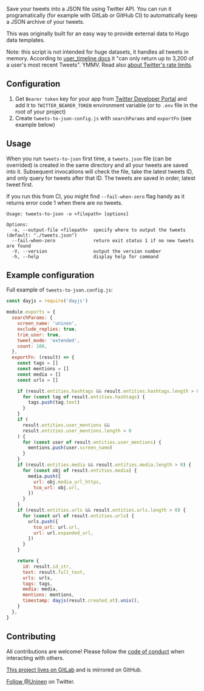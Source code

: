 Save your tweets into a JSON file using Twitter API. You can run it programatically (for example with GitLab or GitHub CI) to automatically keep a JSON archive of your tweets.

This was originally built for an easy way to provide external data to Hugo data templates.

Note: this script is not intended for huge datasets, it handles all tweets in memory. According to [user_timeline docs](https://developer.twitter.com/en/docs/twitter-api/v1/tweets/timelines/api-reference/get-statuses-user_timeline) it "can only return up to 3,200 of a user's most recent Tweets". YMMV. Read also [about Twitter's rate limits](https://developer.twitter.com/en/docs/rate-limits).

## Configuration

1. Get `Bearer token` key for your app from [Twitter Developer Portal](https://developer.twitter.com/en/portal/dashboard) and add it to `TWITTER_BEARER_TOKEN` environment variable (or to `.env` file in the root of your project)
2. Create `tweets-to-json-config.js` with `searchParams` and `exportFn` (see example below)

## Usage

When you run `tweets-to-json` first time, a `tweets.json` file (can be overrided) is created in the same directory and all your tweets are saved into it. Subsequent invocations will check the file, take the latest tweets ID, and only query for tweets after that ID. The tweets are saved in order, latest tweet first.

If you run this from CI, you might find `--fail-when-zero` flag handy as it returns error code 1 when there are no tweets.

```
Usage: tweets-to-json -o <filepath> [options]

Options:
  -o, --output-file <filepath>  specify where to output the tweets (default: "./tweets.json")
  --fail-when-zero              return exit status 1 if no new tweets are found
  -V, --version                 output the version number
  -h, --help                    display help for command
```

## Example configuration

Full example of `tweets-to-json.config.js`:

```js
const dayjs = require('dayjs')

module.exports = {
  searchParams: {
    screen_name: 'uninen',
    exclude_replies: true,
    trim_user: true,
    tweet_mode: 'extended',
    count: 100,
  },
  exportFn: (result) => {
    const tags = []
    const mentions = []
    const media = []
    const urls = []

    if (result.entities.hashtags && result.entities.hashtags.length > 0) {
      for (const tag of result.entities.hashtags) {
        tags.push(tag.text)
      }
    }
    if (
      result.entities.user_mentions &&
      result.entities.user_mentions.length > 0
    ) {
      for (const user of result.entities.user_mentions) {
        mentions.push(user.screen_name)
      }
    }
    if (result.entities.media && result.entities.media.length > 0) {
      for (const obj of result.entities.media) {
        media.push({
          url: obj.media_url_https,
          tco_url: obj.url,
        })
      }
    }
    if (result.entities.urls && result.entities.urls.length > 0) {
      for (const url of result.entities.urls) {
        urls.push({
          tco_url: url.url,
          url: url.expanded_url,
        })
      }
    }

    return {
      id: result.id_str,
      text: result.full_text,
      urls: urls,
      tags: tags,
      media: media,
      mentions: mentions,
      timestamp: dayjs(result.created_at).unix(),
    }
  },
}
```

## Contributing

All contributions are welcome! Please follow the [code of conduct](https://www.contributor-covenant.org/version/2/0/code_of_conduct/) when interacting with others.

[This project lives on GitLab](https://gitlab.com/uninen/tweets-to-json) and is mirrored on GitHub.

[Follow @Uninen](https://twitter.com/uninen) on Twitter.
